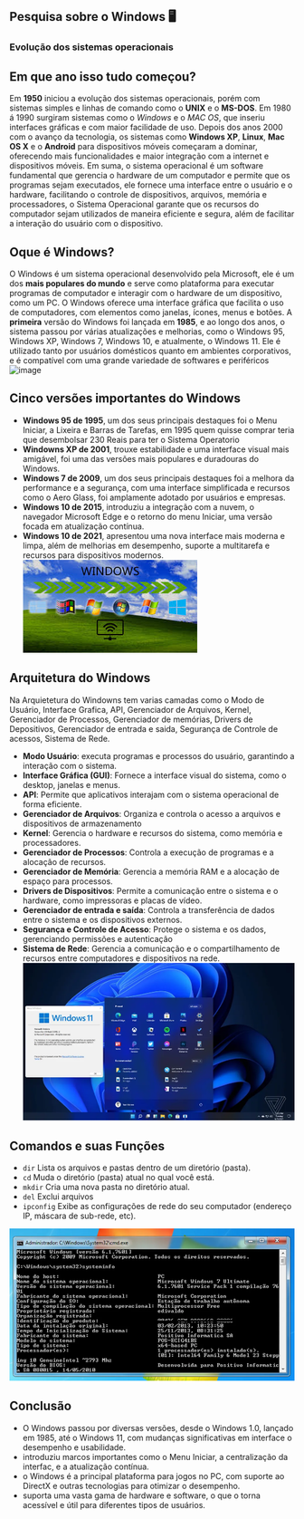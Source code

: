## Pesquisa sobre o Windows 🖥
### Evolução dos sistemas operacionais 
## Em que ano isso tudo começou?
Em **1950** iniciou a evolução dos sistemas operacionais, porém com sistemas simples e linhas de comando como o **UNIX** e o **MS-DOS**. Em 1980 á 1990 surgiram sistemas como o *Windows* e o *MAC OS*, que inseriu interfaces gráficas e com maior facilidade de uso. Depois dos anos 2000 com o avanço da tecnologia, os sistemas como **Windows XP**, **Linux**, **Mac OS X** e o **Android** para dispositivos móveis começaram a dominar, oferecendo mais funcionalidades e maior integração com a internet e dispositivos móveis.
 Em suma, o sistema operacional é um software fundamental que gerencia o hardware de um computador e permite que os programas sejam executados, ele fornece uma interface entre o usuário e o hardware, facilitando o controle de dispositivos, arquivos, memória e processadores, o Sistema Operacional garante que os recursos do computador sejam utilizados de maneira eficiente e segura, além de facilitar a interação do usuário com o dispositivo.
 ## Oque é Windows?
 O Windows é um sistema operacional desenvolvido pela Microsoft, ele é um dos **mais populares do mundo** e serve como plataforma para executar programas de computador e interagir com o hardware de um dispositivo, como um PC. O Windows oferece uma interface gráfica que facilita o uso de computadores, com elementos como janelas, ícones, menus e botões.
A **primeira** versão do Windows foi lançada em **1985**, e ao longo dos anos, o sistema passou por várias atualizações e melhorias, como o Windows 95, Windows XP, Windows 7, Windows 10, e atualmente, o Windows 11. Ele é utilizado tanto por usuários domésticos quanto em ambientes corporativos, e é compatível com uma grande variedade de softwares e periféricos
![image](https://github.com/user-attachments/assets/ee20da8d-13d9-4893-b6dd-c91e7da4aced)

## Cinco versões importantes do Windows
- **Windows 95 de 1995**, um dos seus principais destaques foi o Menu Iniciar, a Lixeira e Barras de Tarefas, em 1995 quem quisse comprar teria que desembolsar 230 Reais para ter o Sistema Operatorio
- **Windowns XP de 2001**, trouxe estabilidade  e uma interface visual mais amigável, foi uma das versões mais populares e duradouras do Windows.
- **Windows 7 de 2009**, um dos seus principais destaques foi a melhora da  performance e a segurança, com uma interface simplificada e recursos como o Aero Glass, foi amplamente adotado por usuários e empresas.
- **Windows 10 de 2015**, introduziu a integração com a nuvem, o navegador Microsoft Edge e o retorno do menu Iniciar, uma versão focada em atualização contínua.
- **Windows 10 de 2021**,  apresentou uma nova interface mais moderna e limpa, além de melhorias em desempenho, suporte a multitarefa e recursos para dispositivos modernos.
![alt text](image-1.png)
## Arquitetura do Windows
Na Arquietetura do Windowns tem varias camadas como o Modo de Usuário, Interface Grafica, API, Gerenciador de Arquivos, Kernel, Gerenciador de Processos, Gerenciador de memórias, Drivers de Depositivos, Gerenciador de entrada e saida, Segurança de Controle de acessos, Sistema de Rede. 
- **Modo Usuário**: executa programas e processos do usuário, garantindo a interação com o sistema. 
- **Interface Gráfica (GUI)**: Fornece a interface visual do sistema, como o desktop, janelas e menus.
- **API**: Permite que aplicativos interajam com o sistema operacional de forma eficiente.
- **Gerenciador de Arquivos**: Organiza e controla o acesso a arquivos e dispositivos de armazenamento
- **Kernel**: Gerencia o hardware e recursos do sistema, como memória e processadores.
- **Gerenciador de Processos**: Controla a execução de programas e a alocação de recursos.
- **Gerenciador de Memória**: Gerencia a memória RAM e a alocação de espaço para processos.
- **Drivers de Dispositivos**: Permite a comunicação entre o sistema e o hardware, como impressoras e placas de vídeo.
- **Gerenciador de entrada e saída**: Controla a transferência de dados entre o sistema e os dispositivos externos.
- **Segurança e Controle de Acesso**: Protege o sistema e os dados, gerenciando permissões e autenticação
- **Sistema de Rede**: Gerencia a comunicação e o compartilhamento de recursos entre computadores e dispositivos na rede.
![alt text](image.png)
## Comandos e suas Funções
- `dir`
 Lista os arquivos e pastas dentro de um diretório (pasta).
- ``cd`` Muda o diretório (pasta) atual no qual você está.
- ``mkdir`` Cria uma nova pasta no diretório atual.
- ``del`` Exclui arquivos
- ``ipconfig`` Exibe as configurações de rede do seu computador (endereço IP, máscara de sub-rede, etc).

![alt text](image-2.png)
## Conclusão 
- O Windows passou por diversas versões, desde o Windows 1.0, lançado em 1985, até o Windows 11, com mudanças significativas em interface o desempenho e usabilidade.
- introduziu marcos importantes como o Menu Iniciar, a centralização da interfac, e a atualização contínua.
- o Windows é a principal plataforma para jogos no PC, com suporte ao DirectX e outras tecnologias para otimizar o desempenho.
- suporta uma vasta gama de hardware e software, o que o torna acessível e útil para diferentes tipos de usuários.
